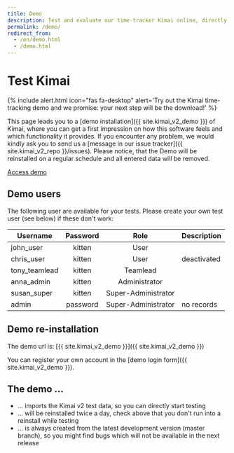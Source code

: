 ```yaml
---
title: Demo
description: Test and evaluate our time-tracker Kimai online, directly from our demo page.
permalink: /demo/
redirect_from:
  - /en/demo.html
  - /demo.html
---
```


# Test Kimai

{% include alert.html icon="fas fa-desktop" alert='Try out the Kimai time-tracking demo and we promise: your next step will be the download!' %}

This page leads you to a [demo installation]({{ site.kimai_v2_demo }}) of Kimai, where you can get a first
impression on how this software feels and which functionality it provides.
If you encounter any problem, we would kindly ask you to send us a [message in our issue tracker]({{ site.kimai_v2_repo }}/issues).
Please notice, that the Demo will be reinstalled on a regular schedule and all entered data will be removed.

<p class="text-center">
    <a href="{{ site.kimai_v2_demo }}" target="_blank" class="btn btn-primary">Access demo</a>
</p>

## Demo users

The following user are available for your tests. Please create your own test user (see below) if these don't work:

| Username | Password | Role | Description |
|---|:---:|:---:|---|
| john_user | kitten | User | |
| chris_user | kitten | User | deactivated |
| tony_teamlead | kitten | Teamlead | |
| anna_admin | kitten | Administrator | |
| susan_super | kitten | Super-Administrator | |
| admin | password | Super-Administrator | no records |

## Demo re-installation

The demo url is: [{{ site.kimai_v2_demo }}]({{ site.kimai_v2_demo }})

<script src="https://demo-v2.kimai.org/status.php"></script>

You can register your own account in the [demo login form]({{ site.kimai_v2_demo }}).

## The demo ...

- ... imports the Kimai v2 test data, so you can directly start testing 
- ... will be reinstalled twice a day, check above that you don't run into a reinstall while testing
- ... is always created from the latest development version (master branch), so you might find bugs which will not be available in the next release
